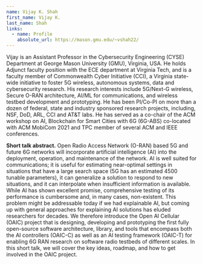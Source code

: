 ```yaml
---
name: Vijay K. Shah
first_name: Vijay K.
last_name: Shah
links:
  - name: Profile
    absolute_url: https://mason.gmu.edu/~vshah22/
---
```


 Vijay is an Assistant Professor in the Cybersecurity Engineering (CYSE) Department at George Mason University (GMU), Virginia, USA. He holds Adjunct faculty position with the ECE department at Virginia Tech, and is a faculty member of Commonwealth Cyber Initiative (CCI), a Virginia state-wide initiative to foster 5G wireless, autonomous systems, data and cybersecurity research. His research interests include 5G/Next-G wireless, Secure O-RAN architecture, AI/ML for communications, and wireless testbed development and prototyping. He has been PI/Co-PI on more than a dozen of federal, state and industry sponsored research projects, including, NSF, DoD, ARL, CCI and AT&T labs. He has served as a co-chair of the ACM workshop on AI, Blockchain for Smart Cities with 6G (6G-ABS) co-located with ACM MobiCom 2021 and TPC member of several ACM and IEEE conferences.


<strong>Short talk abstract.</strong> Open Radio Access Network (O-RAN) based 5G and future 6G networks will incorporate artificial intelligence (AI) into the deployment, operation, and maintenance of the network. AI is well suited for communications;  it is useful for estimating near-optimal settings in situations that have a large search space (5G has an estimated 4500 tunable parameters), it can generalize a solution to respond to new situations, and it can interpolate when insufficient information is available. While AI has shown excellent promise, comprehensive testing of its performance is cumbersome and, in many cases, non-existent. This problem might be addressable today if we had explainable AI, but coming up with general approaches for explaining AI solutions has eluded researchers for decades. We therefore introduce the Open AI Cellular (OAIC) project that is designing, developing and prototyping the first fully open-source software architecture, library, and tools that encompass both the AI controllers (OAIC-C) as well as an AI testing framework (OAIC-T) for enabling 6G RAN research on software radio testbeds of different scales. In this short talk, we will cover the key ideas, roadmap, and how to get involved in the OAIC project.
